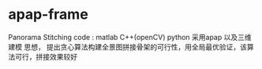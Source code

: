 # apap-frame
Panorama Stitching
code : matlab  C++(openCV) python
采用apap 以及三维建模 思想， 提出贪心算法构建全景图拼接骨架的可行性，用全局最优验证，该算法可行，拼接效果较好
